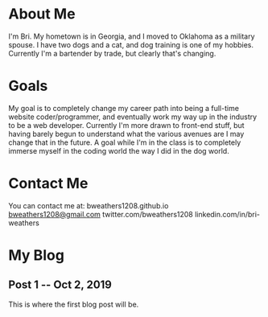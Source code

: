 # About Me

I'm Bri. My hometown is in Georgia, and I moved to Oklahoma as a military spouse. I have two dogs and a cat, and dog training is one of my hobbies.
Currently I'm a bartender by trade, but clearly that's changing.

# Goals

My goal is to completely change my career path into being a full-time website coder/programmer, and eventually work my way up in the industry to be a web developer.
Currently I'm more drawn to front-end stuff, but having barely begun to understand what the various avenues are I may change that in the future.
A goal while I'm in the class is to completely immerse myself in the coding world the way I did in the dog world.

# Contact Me

You can contact me at:
bweathers1208.github.io
bweathers1208@gmail.com
twitter.com/bweathers1208
linkedin.com/in/bri-weathers

# My Blog

## Post 1 -- Oct 2, 2019

This is where the first blog post will be.

